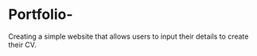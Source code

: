 # Portfolio-
Creating a simple website that allows users to input their details to create their CV.
